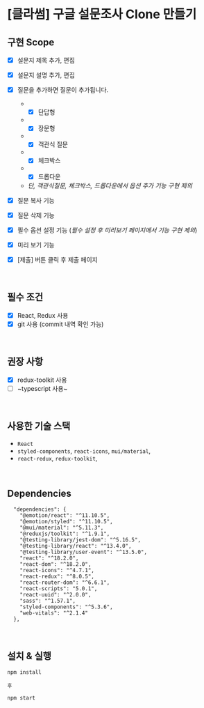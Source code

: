 # [클라썸] 구글 설문조사 Clone 만들기

## 구현 Scope

- [x] 설문지 제목 추가, 편집
- [x] 설문지 설명 추가, 편집

- [x] 질문을 추가하면 질문이 추가됩니다.
  - - [x] 단답형
  - - [x] 장문형
  - - [x] 객관식 질문
  - - [x] 체크박스
  - - [x] 드롭다운
  - _단, 객관식질문, 체크박스, 드롭다운에서 옵션 추가 기능 구현 제외_
- [x] 질문 복사 기능
- [x] 질문 삭제 기능
- [x] 필수 옵션 설정 기능 (_필수 설정 후 미리보기 페이지에서 기능 구현 제외_)
- [x] 미리 보기 기능
- [x] [제출] 버튼 클릭 후 제출 페이지

<br/>

## 필수 조건

- [x] React, Redux 사용
- [x] git 사용 (commit 내역 확인 가능)

<br/>

## 권장 사항

- [x] redux-toolkit 사용
- [ ] ~typescript 사용~

<br/>

## 사용한 기술 스택

- `React`
- `styled-components`, `react-icons`, `mui/material`,
- `react-redux`, `redux-toolkit`,

</br>

## Dependencies

```
  "dependencies": {
    "@emotion/react": "^11.10.5",
    "@emotion/styled": "^11.10.5",
    "@mui/material": "^5.11.3",
    "@reduxjs/toolkit": "^1.9.1",
    "@testing-library/jest-dom": "^5.16.5",
    "@testing-library/react": "^13.4.0",
    "@testing-library/user-event": "^13.5.0",
    "react": "^18.2.0",
    "react-dom": "^18.2.0",
    "react-icons": "^4.7.1",
    "react-redux": "^8.0.5",
    "react-router-dom": "^6.6.1",
    "react-scripts": "5.0.1",
    "react-uuid": "^2.0.0",
    "sass": "^1.57.1",
    "styled-components": "^5.3.6",
    "web-vitals": "^2.1.4"
  },

```

</br>

## 설치 & 실행

```
npm install

후

npm start
```
